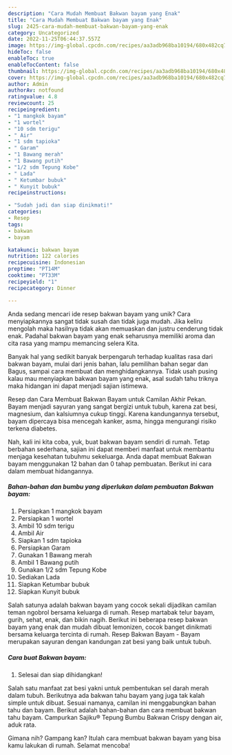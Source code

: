 ```yaml
---
description: "Cara Mudah Membuat Bakwan bayam yang Enak"
title: "Cara Mudah Membuat Bakwan bayam yang Enak"
slug: 2425-cara-mudah-membuat-bakwan-bayam-yang-enak
category: Uncategorized
date: 2022-11-25T06:44:37.557Z
image: https://img-global.cpcdn.com/recipes/aa3adb968ba10194/680x482cq70/bakwan-bayam-foto-resep-utama.jpg
hideToc: false
enableToc: true
enableTocContent: false
thumbnail: https://img-global.cpcdn.com/recipes/aa3adb968ba10194/680x482cq70/bakwan-bayam-foto-resep-utama.jpg
cover: https://img-global.cpcdn.com/recipes/aa3adb968ba10194/680x482cq70/bakwan-bayam-foto-resep-utama.jpg
author: Admin
authorAv: notfound
ratingvalue: 4.8
reviewcount: 25
recipeingredient:
- "1 mangkok bayam"
- "1 wortel"
- "10 sdm terigu"
- " Air"
- "1 sdm tapioka"
- " Garam"
- "1 Bawang merah"
- "1 Bawang putih"
- "1/2 sdm Tepung Kobe"
- " Lada"
- " Ketumbar bubuk"
- " Kunyit bubuk"
recipeinstructions:

- "Sudah jadi dan siap dinikmati!"
categories:
- Resep
tags:
- bakwan
- bayam

katakunci: bakwan bayam 
nutrition: 122 calories
recipecuisine: Indonesian
preptime: "PT14M"
cooktime: "PT33M"
recipeyield: "1"
recipecategory: Dinner

---
```





Anda sedang mencari ide resep bakwan bayam yang unik? Cara menyiapkannya sangat tidak susah dan tidak juga mudah. Jika keliru mengolah maka hasilnya tidak akan memuaskan dan justru cenderung tidak enak. Padahal bakwan bayam yang enak seharusnya memiliki aroma dan cita rasa yang mampu memancing selera Kita.





Banyak hal yang sedikit banyak berpengaruh terhadap kualitas rasa dari bakwan bayam, mulai dari jenis bahan, lalu pemilihan bahan segar dan Bagus, sampai cara membuat dan menghidangkannya. Tidak usah pusing kalau mau menyiapkan bakwan bayam yang enak,      asal sudah tahu triknya maka hidangan ini dapat menjadi sajian istimewa.














Resep dan Cara Membuat Bakwan Bayam untuk Camilan Akhir Pekan. Bayam menjadi sayuran yang sangat bergizi untuk tubuh, karena zat besi, magnesium, dan kalsiumnya cukup tinggi. Karena kandungannya tersebut, bayam dipercaya bisa mencegah kanker, asma, hingga mengurangi risiko terkena diabetes.






Nah, kali ini kita coba, yuk, buat bakwan bayam sendiri di rumah. Tetap berbahan sederhana, sajian ini dapat memberi manfaat untuk membantu menjaga kesehatan tubuhmu sekeluarga. Anda dapat membuat Bakwan bayam menggunakan 12 bahan dan 0 tahap pembuatan. Berikut ini cara dalam membuat hidangannya.

<!--inarticleads1-->

##### Bahan-bahan dan bumbu yang diperlukan dalam pembuatan Bakwan bayam:

1. Persiapkan 1 mangkok bayam
1. Persiapkan 1 wortel
1. Ambil 10 sdm terigu
1. Ambil  Air
1. Siapkan 1 sdm tapioka
1. Persiapkan  Garam
1. Gunakan 1 Bawang merah
1. Ambil 1 Bawang putih
1. Gunakan 1/2 sdm Tepung Kobe
1. Sediakan  Lada
1. Siapkan  Ketumbar bubuk
1. Siapkan  Kunyit bubuk


Salah satunya adalah bakwan bayam yang cocok sekali dijadikan camilan teman ngobrol bersama keluarga di rumah. Resep martabak telur bayam, gurih, sehat, enak, dan bikin nagih. Berikut ini beberapa resep bakwan bayam yang enak dan mudah dibuat lemonizen, cocok banget dinikmati bersama keluarga tercinta di rumah. Resep Bakwan Bayam - Bayam merupakan sayuran dengan kandungan zat besi yang baik untuk tubuh. 

<!--inarticleads2-->

##### Cara buat Bakwan bayam:


1. Selesai dan siap dihidangkan!

Salah satu manfaat zat besi yakni untuk pembentukan sel darah merah dalam tubuh. Berikutnya ada bakwan tahu bayam yang juga tak kalah simple untuk dibuat. Sesuai namanya, camilan ini menggabungkan bahan tahu dan bayam. Berikut adalah bahan-bahan dan cara membuat bakwan tahu bayam. Campurkan Sajiku® Tepung Bumbu Bakwan Crispy dengan air, aduk rata. 

Gimana nih? Gampang kan? Itulah cara membuat bakwan bayam yang bisa kamu lakukan di rumah. Selamat mencoba!
